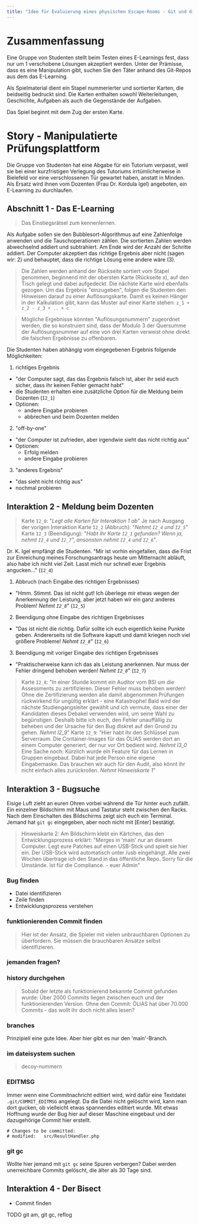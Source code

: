 ```yaml
---
title: "Idee für Evaluierung eines physischen Escape-Rooms - Git und die Hochschule"
---
```


# Zusammenfassung

Eine Gruppe von Studenten stellt beim Testen eines E-Learnings fest, dass nur um 1 verschobene Lösungen akzeptiert werden. Unter der Prämisse, dass es eine Manipulation gibt, suchen Sie den Täter anhand des Git-Repos aus dem das E-Learning.

Als Spielmaterial dient ein Stapel nummerierter und sortierter Karten, die beidseitig bedruckt sind.
Die Karten enthalten sowohl Weiterleitungen, Geschichte, Aufgaben als auch die Gegenstände der Aufgaben.

Das Spiel beginnt mit dem Zug der ersten Karte.

# Story - Manipulatierte Prüfungsplattform

Die Gruppe von Studenten hat eine Abgabe für ein Tutorium verpasst, weil sie bei einer kurzfristigen Verlegung des Tutoriums irrtümlicherweise in Bielefeld vor eine verschlossenen Tür gewartet haben, anstatt in Minden. Als Ersatz wird ihnen vom Dozenten (Frau Dr. Kordula Igel) angeboten, ein E-Learning zu durchlaufen.

## Abschnitt 1 - Das E-Learning

> Das Einstiegsrätsel zum kennenlernen.

Als Aufgabe sollen sie den Bubblesort-Algorithmus auf eine Zahlenfolge anwenden und die Tauschoperationen zählen. Die sortierten Zahlen werden abwechselnd addiert und subtrahiert. Am Ende wird der Anzahl der Schritte addiert.
Der Computer akzeptiert das richtige Ergebnis aber nicht (sagen wir: 2) und behauptet, dass die richtige Lösung eine andere wäre (3).

> Die Zahlen werden anhand der Rückseite sortiert vom Stapel genommen, beginnend mit der obersten Karte (Rückseite x), auf den Tisch gelegt und dabei aufgedeckt.
> Die nächste Karte wird ebenfalls gezogen. Um das Ergebnis "einzugeben", folgen die Studenten den Hinweisen darauf zu einer Auflösungskarte.
> Damit es keinen Hänger in der Kalkulation gibt, kann das Muster auf einer Karte stehen: `z_1 + z_2 - z_3 + .. + c`

> Mögliche Ergebnisse könnten "Auflösungsnummern" zugeordnet werden, die so konstruiert sind, dass der Modulo 3 der Quersumme der Auflösungsnummer auf eine von drei Karten verweist ohne direkt die falschen Ergebnisse zu offenbaren.

Die Studenten haben abhängig vom eingegebenen Ergebnis folgende Möglichkeiten:

1. richtiges Ergebnis
  - "der Computer sagt, das das Ergebnis falsch ist, aber ihr seid euch sicher, dass ihr keinen Fehler gemacht habt"
  - die Studenten erhalten eine zusätzliche Option für die Meldung beim Dozenten (`I2_1`)
  - Optionen:
    - andere Eingabe probieren
    - abbrechen und beim Dozenten melden
2. "off-by-one"
  - "der Computer ist zufrieden, aber irgendwie sieht das nicht richtig aus"
  - Optionen:
    - Erfolg melden
    - andere Eingabe probieren
3. "anderes Ergebnis"
  - "das sieht nicht richtig aus"
  - nochmal probieren

## Interaktion 2 - Meldung beim Dozenten

> Karte `I2_0`: "*Legt alle Karten für Interaktion 1 ab*"
> Je nach Ausgang der vorigen Interaktion
> Karte `I2_2` (Abbruch): "*Nehmt `I2_4` und `I2_5`*"
> Karte `I2_3` (Beendigung): "*Habt ihr Karte `I2_1` gefunden? Wenn ja, nehmt `I2_4` und `I2_7`", ansonsten nehmt `I2_4` und `I2_6`*".

Dr. K. Igel empfängt die Studenten. "Mir ist vorhin eingefallen, dass die Frist zur Einreichung meines Forschungsantrags heute um Mitternacht abläuft, also habe ich nicht viel Zeit. Lasst mich nur schnell euer Ergebnis angucken..." (`I2_4`)

1. Abbruch (nach Eingabe des richtigen Ergebnisses)
  - "Hmm. Stimmt. Das ist nicht gut! Ich überlege mir etwas wegen der Anerkennung der Leistung, aber jetzt haben wir ein ganz anderes Problem! *Nehmt `I2_8`*" (`I2_5`)
2. Beendigung ohne Eingabe des richtigen Ergebnisses
  - "Das ist nicht die richtig. Dafür sollte ich euch eigentlich keine Punkte geben. Andererseits ist die Software kaputt und damit kriegen noch viel größere Probleme! *Nehmt `I2_8`*" (`I2_6`)
3. Beendigung mit voriger Eingabe des richtigen Ergebnisses
  - "Praktischerweise kann ich das als Leistung anerkennen. Nur muss der Fehler dringend behoben werden! *Nehmt `I2_8`*" (`I2_7`)

> Karte `I2_8`: "In einer Stunde kommt ein Auditor vom BSI um die Assessments zu zertifizieren. Dieser Fehler muss behoben werden! Ohne die Zertifizierung werden alle damit abgenommen Prüfungen rückwirkend für ungültig erklärt - eine Katastrophe! Bald wird der nächste Studiengangsleiter gewählt und ich vermute, dass einer der Kandidaten dieses Debakel verwenden wird, um seine Wahl zu begünstigen. Deshalb bitte ich euch, den Fehler unauffällig zu beheben und der Ursache für den Bug diskret auf den Grund zu gehen. *Nehmt I2_9*"
> Karte `I2_9`: "Hier habt ihr den Schlüssel zum Serverraum. Die Container-Images für das ÖLIAS werden dort an einem Computer generiert, der nur vor Ort bedient wird. *Nehmt I3_0* Eine Sache noch: Kürzlich wurde ein Feature für das Lernen in Gruppen eingebaut. Dabei hat jede Person eine eigene Eingabemaske. Das brauchen wir auch für den Audit, also könnt ihr nicht einfach alles zurückrollen. *Nehmt Hinweiskarte 1*"

## Interaktion 3 - Bugsuche

Eisige Luft zieht an euren Ohren vorbei während die Tür hinter euch zufällt. Ein einzelner Bildschirm mit Maus und Tastatur steht zwischen den Racks. Nach dem Einschalten des Bildschirms zeigt sich euch ein Terminal. Jemand hat `git gc` eingegeben, aber noch nicht mit [Enter] bestätigt.
> Hinweiskarte 2:
Am Bildschirm klebt ein Kärtchen, das den Entwicklungsprozess erklärt: "Merges in 'main' nur an diesem Computer. Legt eure Patches auf einen USB-Stick und spielt sie hier ein. Der USB-Stick wird automatisch unter /usb eingehängt. Alle zwei Wochen übertrage ich den Stand in das öffentliche Repo. Sorry für die Umstände. Ist für die Compliance. - euer Admin"

### Bug finden

- Datei identifizieren
- Zeile finden
- Entwicklungsprozess verstehen

### funktionierenden Commit finden

> Hier ist der Ansatz, die Spieler mit vielen unbrauchbaren Optionen zu überfordern. Sie müssen die brauchbaren Ansätze selbst identifizieren.

### jemanden fragen?

### history durchgehen

> Sobald der letzte als funktionierend bekannte Commit gefunden wurde:
Über 2000 Commits liegen zwischen euch und der funktionierenden Version. 
> Ohne den Commit:
ÖLIAS hat über 70.000 Commits - das wollt ihr doch nicht alles lesen?


### branches

Prinzipiell eine gute Idee. Aber hier gibt es nur den 'main'-Branch.

### im dateisystem suchen

> decoy-nummern


### EDITMSG

Immer wenn eine Commitnachricht editiert wird, wird dafür eine Textdatei `.git/COMMIT_EDITMSG` angelegt. Da die Datei nicht gelöscht wird, kann man dort gucken, ob vielleicht etwas spannendes editiert wurde. Mit etwas Hoffnung wurde der Bug hier auf dieser Maschine eingebaut und der dazugehörige Commit hier erstellt.

```
# Changes to be committed:
# modified:   src/ResultHandler.php
```

### git gc

Wollte hier jemand mit `git gc` seine Spuren verbergen?
Dabei werden unerreichbare Commits gelöscht, die älter als 30 Tage sind.

## Interaktion 4 - Der Bisect

- Commit finden

TODO git am, git gc, reflog
